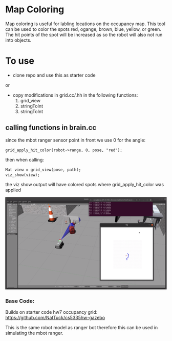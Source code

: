 # Map Coloring
Map coloring is useful for labling locations on the occupancy map. This tool can be used to color the spots red, ogange, brown, blue, yellow, or green. The hit points of the spot will be increased as so the robot will also not run into objects.

# To use
- clone repo and use this as starter code

or

- copy modifications in grid.cc/.hh in the following functions:
   1. grid_view
   2. stringToInt
   3. stringToInt
   

## calling functions in brain.cc
since the mbot ranger sensor point in front we use 0 for the angle:

```
grid_apply_hit_color(robot->range, 0, pose, "red");
```

then when calling:
```    
Mat view = grid_view(pose, path);
viz_show(view);

```

the viz show output will have colored spots where grid_apply_hit_color was applied

![imgt](redDot.png)

### Base Code:
Builds on starter code hw7 occupancy grid:  https://github.com/NatTuck/cs5335hw-gazebo

This is the same robot model as ranger bot therefore this can be used in simulating the mbot ranger. 
